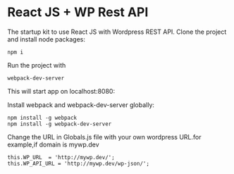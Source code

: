 # React JS  + WP Rest API 

The startup kit to use React JS with Wordpress REST API.
Clone the project and install node packages:

```
npm i
```

Run the project with
```
webpack-dev-server
```
This will start app on localhost:8080:

Install webpack and webpack-dev-server globally:
```
npm install -g webpack
npm install -g webpack-dev-server
```

Change the URL in Globals.js file with your own wordpress URL.for example,if domain is mywp.dev
```
this.WP_URL  = 'http://mywp.dev/';
this.WP_API_URL = 'http://mywp.dev/wp-json/';
		
```